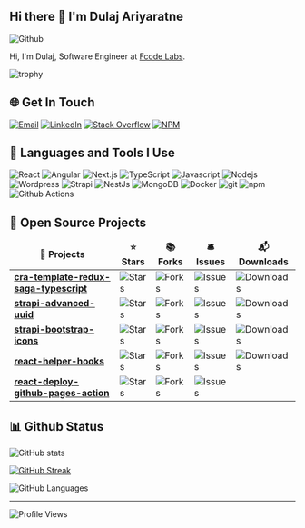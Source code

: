 ## Hi there 👋 I'm Dulaj Ariyaratne


![Github](https://img.shields.io/github/followers/Dulajdeshan?label=Follow&style=social)

Hi, I'm Dulaj, Software Engineer at [Fcode Labs](https://www.fcodelabs.com). 

![trophy](https://github-profile-trophy.vercel.app/?username=Dulajdeshan&row=1&column=5&margin-w=15&theme=dark_dimmed&no-bg=true)


## 🌐 Get In Touch
[![Email](https://img.shields.io/badge/dulajdeshans@gmail.com-%23EA4335.svg?logo=Gmail&logoColor=white)](mailto:dulajdeshans@gmail.com)
[![LinkedIn](https://img.shields.io/badge/LinkedIn-%230077B5.svg?logo=linkedin&logoColor=white)](https://linkedin.com/in/dulaj) [![Stack Overflow](https://img.shields.io/badge/-Stackoverflow-FE7A16?logo=stack-overflow&logoColor=white)](https://stackoverflow.com/users/13368318) [![NPM](https://img.shields.io/badge/-npm-CB3837?logo=npm&logoColor=white)](https://www.npmjs.com/~dulajdeshan) 

## 🚀 Languages and Tools I Use

<p>
<img alt="React" src="https://img.shields.io/badge/-React-45b8d8?style=flat-square&logo=react&logoColor=white" />
<img alt="Angular" src="https://img.shields.io/badge/-Angular-DD0031?style=flat-square&logo=angular&logoColor=white" />
<img alt="Next.js" src="https://img.shields.io/badge/-Next.js-0a0a0a?style=flat-square&logo=Next.js&logoColor=white" />
<img alt="TypeScript" src="https://img.shields.io/badge/-TypeScript-007ACC?style=flat-square&logo=typescript&logoColor=white" />
<img alt="Javascript" src="https://img.shields.io/badge/-Javascript-grey?style=flat-square&logo=javascript&logoColor=#F7B93E" />
<img alt="Nodejs" src="https://img.shields.io/badge/-Nodejs-43853d?style=flat-square&logo=Node.js&logoColor=white" />
<img alt="Wordpress" src="https://img.shields.io/badge/-Wordpress-008ec2?style=flat-square&logo=Wordpress&logoColor=white" />
<img alt="Strapi" src="https://img.shields.io/badge/-Strapi-4945FF?style=flat-square&logo=Strapi&logoColor=white" />
<img alt="NestJs" src="https://img.shields.io/badge/-NestJs-ea2845?style=flat-square&logo=nestjs&logoColor=white" />
<img alt="MongoDB" src="https://img.shields.io/badge/-MongoDB-13aa52?style=flat-square&logo=mongodb&logoColor=white" />
<img alt="Docker" src="https://img.shields.io/badge/-Docker-46a2f1?style=flat-square&logo=docker&logoColor=white" />
<img alt="git" src="https://img.shields.io/badge/-Git-F05032?style=flat-square&logo=git&logoColor=white" />
<img alt="npm" src="https://img.shields.io/badge/-NPM-CB3837?style=flat-square&logo=npm&logoColor=white" />
<img alt="Github Actions" src="https://img.shields.io/badge/-Github_Actions-2088FF?style=flat-square&logo=github-actions&logoColor=white" />
</p>

## 🎁 Open Source Projects

<table>
  <thead align="center">
    <tr border: none;>
      <td><b>🎁 Projects</b></td>
      <td><b>⭐ Stars</b></td>
      <td><b>📚 Forks</b></td>
      <td><b>🛎 Issues</b></td>
      <td><b>📬 Downloads</b></td>
    </tr>
  </thead>
  <tbody>
    <tr>
      <td><a href="https://github.com/Dulajdeshan/cra-template-redux-saga-typescript"><b>cra-template-redux-saga-typescript</b></a></td>
      <td><img alt="Stars" src="https://img.shields.io/github/stars/Dulajdeshan/cra-template-redux-saga-typescript?style=flat-square&labelColor=343b41"/></td>
      <td><img alt="Forks" src="https://img.shields.io/github/forks/Dulajdeshan/cra-template-redux-saga-typescript?style=flat-square&labelColor=343b41"/></td>
      <td><img alt="Issues" src="https://img.shields.io/github/issues/Dulajdeshan/cra-template-redux-saga-typescript?style=flat-square&labelColor=343b41"/></td>
      <td><img alt="Downloads" src="https://img.shields.io/npm/dt/cra-template-redux-saga-typescript"/></td>
    </tr>
    <tr>
      <td><a href="https://github.com/Dulajdeshan/strapi-advanced-uuid"><b>strapi-advanced-uuid</b></a></td>
      <td><img alt="Stars" src="https://img.shields.io/github/stars/Dulajdeshan/strapi-advanced-uuid?style=flat-square&labelColor=343b41"/></td>
      <td><img alt="Forks" src="https://img.shields.io/github/forks/Dulajdeshan/strapi-advanced-uuid?style=flat-square&labelColor=343b41"/></td>
      <td><img alt="Issues" src="https://img.shields.io/github/issues/Dulajdeshan/strapi-advanced-uuid?style=flat-square&labelColor=343b41"/></td>
      <td><img alt="Downloads" src="https://img.shields.io/npm/dt/strapi-advanced-uuid"/></td>
    </tr>
    <tr>
      <td><a href="https://github.com/Dulajdeshan/strapi-bootstrap-icons"><b>strapi-bootstrap-icons</b></a></td>
      <td><img alt="Stars" src="https://img.shields.io/github/stars/Dulajdeshan/strapi-bootstrap-icons?style=flat-square&labelColor=343b41"/></td>
      <td><img alt="Forks" src="https://img.shields.io/github/forks/Dulajdeshan/strapi-bootstrap-icons?style=flat-square&labelColor=343b41"/></td>
      <td><img alt="Issues" src="https://img.shields.io/github/issues/Dulajdeshan/strapi-bootstrap-icons?style=flat-square&labelColor=343b41"/></td>
      <td><img alt="Downloads" src="https://img.shields.io/npm/dt/strapi-bootstrap-icons"/></td>
    </tr>
    <tr>
      <td><a href="https://github.com/fcodelabs/react-helper-hooks"><b>react-helper-hooks</b></a></td>
      <td><img alt="Stars" src="https://img.shields.io/github/stars/fcodelabs/react-helper-hooks?style=flat-square&labelColor=343b41"/></td>
      <td><img alt="Forks" src="https://img.shields.io/github/forks/fcodelabs/react-helper-hooks?style=flat-square&labelColor=343b41"/></td>
      <td><img alt="Issues" src="https://img.shields.io/github/issues/fcodelabs/react-helper-hooks?style=flat-square&labelColor=343b41"/></td>
      <td><img alt="Downloads" src="https://img.shields.io/npm/dt/@fcodelabs/react-helper-hooks"/></td>
    <tr>
      <td><a href="https://github.com/fcodelabs/react-deploy-github-pages-action"><b>react-deploy-github-pages-action</b></a></td>
      <td><img alt="Stars" src="https://img.shields.io/github/stars/fcodelabs/react-deploy-github-pages-action?style=flat-square&labelColor=343b41"/></td>
      <td><img alt="Forks" src="https://img.shields.io/github/forks/fcodelabs/react-deploy-github-pages-action?style=flat-square&labelColor=343b41"/></td>
      <td><img alt="Issues" src="https://img.shields.io/github/issues/fcodelabs/react-deploy-github-pages-action?style=flat-square&labelColor=343b41"/></td>
      <td></td>
    </tr>
  </tbody>
</table>


## 📊 Github Status

![GitHub stats](https://github-readme-stats-dulajdeshan.vercel.app/api?username=Dulajdeshan&theme=dark&hide_border=false&include_all_commits=false&count_private=true&bg_color=00000000)<br/>


[![GitHub Streak](https://streak-stats.demolab.com/?user=Dulajdeshan&theme=dark&background=00000000)](https://git.io/streak-stats)<br/>

![GitHub Languages](https://github-readme-stats-dulajdeshan.vercel.app/api/top-langs/?username=Dulajdeshan&theme=dark&hide_border=false&include_all_commits=false&count_private=false&layout=compact&bg_color=00000000)


---
![Profile Views](https://komarev.com/ghpvc/?username=Dulajdeshan&label=Views)